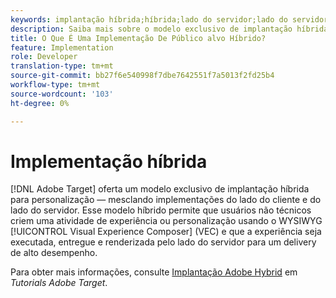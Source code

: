 ```yaml
---
keywords: implantação híbrida;híbrida;lado do servidor;lado do servidor;lado do servidor;lado do cliente;lado do cliente;lado do cliente;implementação híbrida
description: Saiba mais sobre o modelo exclusivo de implantação híbrida da Adobe Target para personalização, mesclando implementações do lado do cliente e do lado do servidor.
title: O Que É Uma Implementação De Público alvo Híbrido?
feature: Implementation
role: Developer
translation-type: tm+mt
source-git-commit: bb27f6e540998f7dbe7642551f7a5013f2fd25b4
workflow-type: tm+mt
source-wordcount: '103'
ht-degree: 0%

---
```



# Implementação híbrida

[!DNL Adobe Target] oferta um modelo exclusivo de implantação híbrida para personalização — mesclando implementações do lado do cliente e do lado do servidor. Esse modelo híbrido permite que usuários não técnicos criem uma atividade de experiência ou personalização usando o WYSIWYG [!UICONTROL Visual Experience Composer] (VEC) e que a experiência seja executada, entregue e renderizada pelo lado do servidor para um delivery de alto desempenho.

Para obter mais informações, consulte [Implantação Adobe Hybrid](https://experienceleague.adobe.com/docs/target-learn/tutorials/implementation/hybrid-deployment.html) em *Tutorials Adobe Target*.
